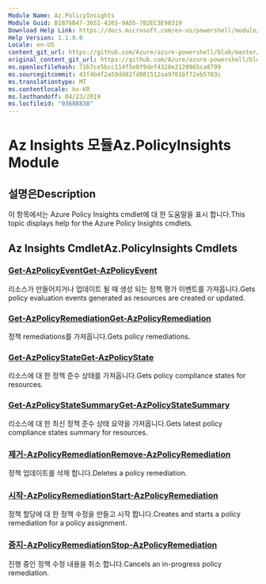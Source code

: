 ```yaml
---
Module Name: Az.PolicyInsights
Module Guid: B1876B47-3652-4265-9AD5-782EC3E98319
Download Help Link: https://docs.microsoft.com/en-us/powershell/module/az.policyinsights
Help Version: 1.1.0.0
Locale: en-US
content_git_url: https://github.com/Azure/azure-powershell/blob/master/src/PolicyInsights/PolicyInsights/help/Az.PolicyInsights.md
original_content_git_url: https://github.com/Azure/azure-powershell/blob/master/src/PolicyInsights/PolicyInsights/help/Az.PolicyInsights.md
ms.openlocfilehash: 71b7ce5bcc114f5e0f9def4328e2120965ca8799
ms.sourcegitcommit: 43f4bdf2a59dd82fd881512aa9761bf72eb5703c
ms.translationtype: MT
ms.contentlocale: ko-KR
ms.lasthandoff: 04/23/2019
ms.locfileid: "93688830"
---
```

# <span data-ttu-id="5d979-101">Az Insights 모듈</span><span class="sxs-lookup"><span data-stu-id="5d979-101">Az.PolicyInsights Module</span></span>
## <span data-ttu-id="5d979-102">설명은</span><span class="sxs-lookup"><span data-stu-id="5d979-102">Description</span></span>
<span data-ttu-id="5d979-103">이 항목에서는 Azure Policy Insights cmdlet에 대 한 도움말을 표시 합니다.</span><span class="sxs-lookup"><span data-stu-id="5d979-103">This topic displays help for the Azure Policy Insights cmdlets.</span></span>

## <span data-ttu-id="5d979-104">Az Insights Cmdlet</span><span class="sxs-lookup"><span data-stu-id="5d979-104">Az.PolicyInsights Cmdlets</span></span>
### [<span data-ttu-id="5d979-105">Get-AzPolicyEvent</span><span class="sxs-lookup"><span data-stu-id="5d979-105">Get-AzPolicyEvent</span></span>](Get-AzPolicyEvent.md)
<span data-ttu-id="5d979-106">리소스가 만들어지거나 업데이트 될 때 생성 되는 정책 평가 이벤트를 가져옵니다.</span><span class="sxs-lookup"><span data-stu-id="5d979-106">Gets policy evaluation events generated as resources are created or updated.</span></span>

### [<span data-ttu-id="5d979-107">Get-AzPolicyRemediation</span><span class="sxs-lookup"><span data-stu-id="5d979-107">Get-AzPolicyRemediation</span></span>](Get-AzPolicyRemediation.md)
<span data-ttu-id="5d979-108">정책 remediations를 가져옵니다.</span><span class="sxs-lookup"><span data-stu-id="5d979-108">Gets policy remediations.</span></span>

### [<span data-ttu-id="5d979-109">Get-AzPolicyState</span><span class="sxs-lookup"><span data-stu-id="5d979-109">Get-AzPolicyState</span></span>](Get-AzPolicyState.md)
<span data-ttu-id="5d979-110">리소스에 대 한 정책 준수 상태를 가져옵니다.</span><span class="sxs-lookup"><span data-stu-id="5d979-110">Gets policy compliance states for resources.</span></span>

### [<span data-ttu-id="5d979-111">Get-AzPolicyStateSummary</span><span class="sxs-lookup"><span data-stu-id="5d979-111">Get-AzPolicyStateSummary</span></span>](Get-AzPolicyStateSummary.md)
<span data-ttu-id="5d979-112">리소스에 대 한 최신 정책 준수 상태 요약을 가져옵니다.</span><span class="sxs-lookup"><span data-stu-id="5d979-112">Gets latest policy compliance states summary for resources.</span></span>

### [<span data-ttu-id="5d979-113">제거-AzPolicyRemediation</span><span class="sxs-lookup"><span data-stu-id="5d979-113">Remove-AzPolicyRemediation</span></span>](Remove-AzPolicyRemediation.md)
<span data-ttu-id="5d979-114">정책 업데이트를 삭제 합니다.</span><span class="sxs-lookup"><span data-stu-id="5d979-114">Deletes a policy remediation.</span></span>

### [<span data-ttu-id="5d979-115">시작-AzPolicyRemediation</span><span class="sxs-lookup"><span data-stu-id="5d979-115">Start-AzPolicyRemediation</span></span>](Start-AzPolicyRemediation.md)
<span data-ttu-id="5d979-116">정책 할당에 대 한 정책 수정을 만들고 시작 합니다.</span><span class="sxs-lookup"><span data-stu-id="5d979-116">Creates and starts a policy remediation for a policy assignment.</span></span>

### [<span data-ttu-id="5d979-117">중지-AzPolicyRemediation</span><span class="sxs-lookup"><span data-stu-id="5d979-117">Stop-AzPolicyRemediation</span></span>](Stop-AzPolicyRemediation.md)
<span data-ttu-id="5d979-118">진행 중인 정책 수정 내용을 취소 합니다.</span><span class="sxs-lookup"><span data-stu-id="5d979-118">Cancels an in-progress policy remediation.</span></span>

